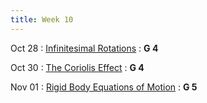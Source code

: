 ```yaml
---
title: Week 10
---
```


Oct 28
: [Infinitesimal Rotations](#)
  : **G 4**

Oct 30
: [The Coriolis Effect](#)
  : **G 4**

Nov 01
: [Rigid Body Equations of Motion](#)
  : **G 5**